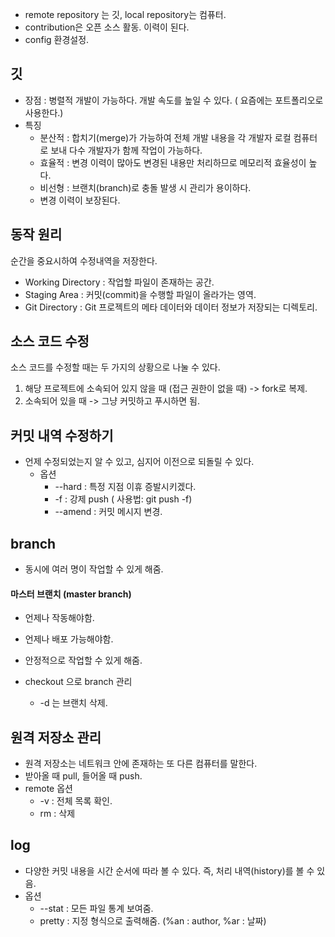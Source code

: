 * remote repository 는 깃, local repository는 컴퓨터.
* contribution은 오픈 소스 활동. 이력이 된다.
* config 환경설정.


## 깃

+ 장점 : 병렬적 개발이 가능하다. 개발 속도를 높일 수 있다. ( 요즘에는 포트폴리오로 사용한다.)
+ 특징 
   * 분산적 : 합치기(merge)가 가능하여 전체 개발 내용을 각 개발자 로컬 컴퓨터로 보내 다수 개발자가 함께 작업이 가능하다.
   * 효율적 : 변경 이력이 많아도 변경된 내용만 처리하므로 메모리적 효율성이 높다.
   * 비선형 : 브랜치(branch)로 충돌 발생 시 관리가 용이하다.
   * 변경 이력이 보장된다.           



 ## 동작 원리

순간을 중요시하여 수정내역을 저장한다.
* Working Directory : 작업할 파일이 존재하는 공간.
* Staging Area : 커밋(commit)을 수행할 파일이 올라가는 영역.
* Git Directory : Git 프로젝트의 메타 데이터와 데이터 정보가 저장되는 디렉토리.


## 소스 코드 수정

소스 코드를 수정할 때는 두 가지의 상황으로 나눌 수 있다.
1) 해당 프로젝트에 소속되어 있지 않을 때 (접근 권한이 없을 때)
-> fork로 복제.
2) 소속되어 있을 때
-> 그냥 커밋하고 푸시하면 됨.    


## 커밋 내역 수정하기
- 언제 수정되었는지 알 수 있고, 심지어 이전으로 되돌릴 수 있다.
  - 옵션
     + --hard : 특정 지점 이휴 증발시키겠다.
     + -f : 강제 push ( 사용법: git push -f)
     + --amend : 커밋 메시지 변경.   


## branch
+ 동시에 여러 명이 작업할 수 있게 해줌.
#### 마스터 브랜치 (master branch)
* 언제나 작동해야함.
* 언제나 배포 가능해야함.
* 안정적으로 작업할 수 있게 해줌.

* checkout 으로 branch 관리
   * -d 는 브랜치 삭제.   

## 원격 저장소 관리
* 원격 저장소는 네트워크 안에 존재하는 또 다른 컴퓨터를 말한다.
* 받아올 때 pull, 들어올 때 push.
* remote 옵션
  - -v : 전체 목록 확인.
  - rm : 삭제    

## log
- 다양한 커밋 내용을 시간 순서에 따라 볼 수 있다. 즉, 처리 내역(history)를 볼 수 있음.
- 옵션
    + --stat :  모든 파일 통계 보여줌.
    + pretty : 지정 형식으로 출력해줌. (%an : author, %ar : 날짜)       
